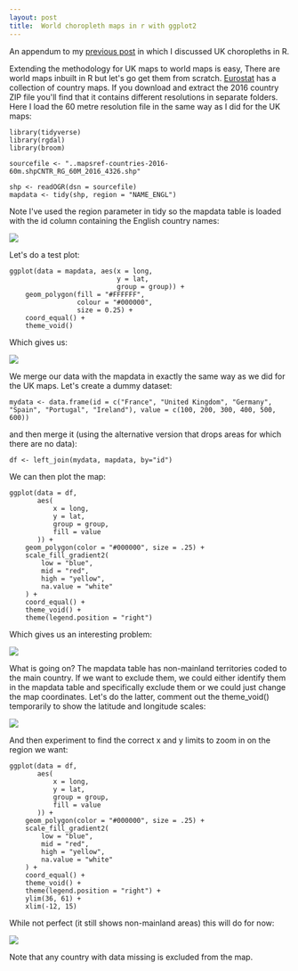 ```yaml
---
layout: post
title:  World choropleth maps in r with ggplot2
---
```

 
An appendum to my [previous post](/creating-choropleth-maps-in-r-with-ggplot2) in which I discussed UK choropleths in R.

Extending the methodology for UK maps to world maps is easy, There are world maps inbuilt in R but let's go get them from scratch. [Eurostat](https://ec.europa.eu/eurostat/web/gisco/geodata/reference-data/administrative-units-statistical-units/countries) has a collection of country maps. If you download and extract the 2016 country ZIP file you'll find that it contains different resolutions in separate folders. Here I load the 60 metre resolution file in the same way as I did for the UK maps:

```
library(tidyverse)
library(rgdal)
library(broom)

sourcefile <- "..mapsref-countries-2016-60m.shpCNTR_RG_60M_2016_4326.shp"

shp <- readOGR(dsn = sourcefile)
mapdata <- tidy(shp, region = "NAME_ENGL")
```

Note I've used the region parameter in tidy so the mapdata table is loaded with the id column containing the English country names:

![](2020-06-20b-fig1.png)

Let's do a test plot:

```
ggplot(data = mapdata, aes(x = long,
                           y = lat,
                           group = group)) +
    geom_polygon(fill = "#FFFFFF", 
                 colour = "#000000",
                 size = 0.25) +
    coord_equal() +
    theme_void()
```

Which gives us:

![](2020-06-20b-fig2.png)

We merge our data with the mapdata in exactly the same way as we did for the UK maps. Let's create a dummy dataset:

```
mydata <- data.frame(id = c("France", "United Kingdom", "Germany", "Spain", "Portugal", "Ireland"), value = c(100, 200, 300, 400, 500, 600))
```

and then merge it (using the alternative version that drops areas for which there are no data):

```
df <- left_join(mydata, mapdata, by="id")
```

We can then plot the map:

```
ggplot(data = df,
       aes(
           x = long,
           y = lat,
           group = group,
           fill = value
       )) +
    geom_polygon(color = "#000000", size = .25) +
    scale_fill_gradient2(
        low = "blue",
        mid = "red",
        high = "yellow",
        na.value = "white"
    ) + 
    coord_equal() +
    theme_void() +
    theme(legend.position = "right")
```

Which gives us an interesting problem:

![](2020-06-20b-fig3.png)

What is going on? The mapdata table has non-mainland territories coded to the main country. If we want to exclude them, we could either identify them in the mapdata table and specifically exclude them or we could just change the map coordinates. Let's do the latter, comment out the theme_void() temporarily to show the latitude and longitude scales:

![](2020-06-20b-fig4.png)

And then experiment to find the correct x and y limits to zoom in on the region we want:

```
ggplot(data = df,
       aes(
           x = long,
           y = lat,
           group = group,
           fill = value
       )) +
    geom_polygon(color = "#000000", size = .25) +
    scale_fill_gradient2(
        low = "blue",
        mid = "red",
        high = "yellow",
        na.value = "white"
    ) + 
    coord_equal() +
    theme_void() +
    theme(legend.position = "right") +
    ylim(36, 61) + 
    xlim(-12, 15)
```

While not perfect (it still shows non-mainland areas) this will do for now:

![](2020-06-20b-fig5.png)

Note that any country with data missing is excluded from the map.